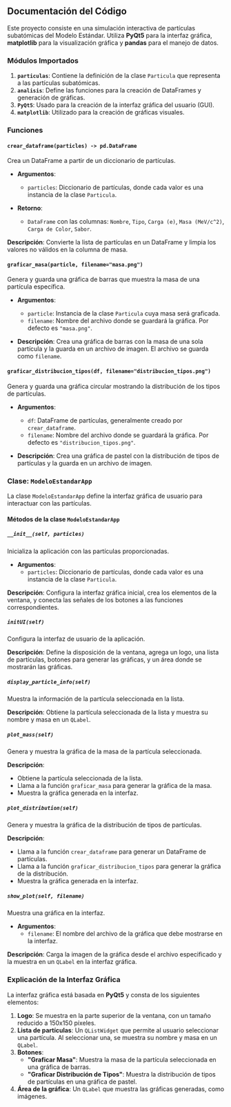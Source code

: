 ## **Documentación del Código**

Este proyecto consiste en una simulación interactiva de partículas subatómicas del Modelo Estándar. Utiliza **PyQt5** para la interfaz gráfica, **matplotlib** para la visualización gráfica y **pandas** para el manejo de datos.

### **Módulos Importados**

1. **`particulas`**: Contiene la definición de la clase `Particula` que representa a las partículas subatómicas.
2. **`analisis`**: Define las funciones para la creación de DataFrames y generación de gráficas.
3. **`PyQt5`**: Usado para la creación de la interfaz gráfica del usuario (GUI).
4. **`matplotlib`**: Utilizado para la creación de gráficas visuales.



### **Funciones**

#### `crear_dataframe(particles) -> pd.DataFrame`

Crea un DataFrame a partir de un diccionario de partículas. 

- **Argumentos**:
  - `particles`: Diccionario de partículas, donde cada valor es una instancia de la clase `Particula`.
  
- **Retorno**:
  - `DataFrame` con las columnas: `Nombre`, `Tipo`, `Carga (e)`, `Masa (MeV/c^2)`, `Carga de Color`, `Sabor`.

**Descripción**:
Convierte la lista de partículas en un DataFrame y limpia los valores no válidos en la columna de masa.



#### `graficar_masa(particle, filename="masa.png")`

Genera y guarda una gráfica de barras que muestra la masa de una partícula específica.

- **Argumentos**:
  - `particle`: Instancia de la clase `Particula` cuya masa será graficada.
  - `filename`: Nombre del archivo donde se guardará la gráfica. Por defecto es `"masa.png"`.
  
- **Descripción**:
Crea una gráfica de barras con la masa de una sola partícula y la guarda en un archivo de imagen. El archivo se guarda como `filename`.



#### `graficar_distribucion_tipos(df, filename="distribucion_tipos.png")`

Genera y guarda una gráfica circular mostrando la distribución de los tipos de partículas.

- **Argumentos**:
  - `df`: DataFrame de partículas, generalmente creado por `crear_dataframe`.
  - `filename`: Nombre del archivo donde se guardará la gráfica. Por defecto es `"distribucion_tipos.png"`.
  
- **Descripción**:
Crea una gráfica de pastel con la distribución de tipos de partículas y la guarda en un archivo de imagen.



### **Clase: `ModeloEstandarApp`**

La clase `ModeloEstandarApp` define la interfaz gráfica de usuario para interactuar con las partículas.

#### **Métodos de la clase `ModeloEstandarApp`**

##### `__init__(self, particles)`

Inicializa la aplicación con las partículas proporcionadas.

- **Argumentos**:
  - `particles`: Diccionario de partículas, donde cada valor es una instancia de la clase `Particula`.

**Descripción**:
Configura la interfaz gráfica inicial, crea los elementos de la ventana, y conecta las señales de los botones a las funciones correspondientes.



##### `initUI(self)`

Configura la interfaz de usuario de la aplicación.

**Descripción**:
Define la disposición de la ventana, agrega un logo, una lista de partículas, botones para generar las gráficas, y un área donde se mostrarán las gráficas.



##### `display_particle_info(self)`

Muestra la información de la partícula seleccionada en la lista.

**Descripción**:
Obtiene la partícula seleccionada de la lista y muestra su nombre y masa en un `QLabel`.



##### `plot_mass(self)`

Genera y muestra la gráfica de la masa de la partícula seleccionada.

**Descripción**:
- Obtiene la partícula seleccionada de la lista.
- Llama a la función `graficar_masa` para generar la gráfica de la masa.
- Muestra la gráfica generada en la interfaz.



##### `plot_distribution(self)`

Genera y muestra la gráfica de la distribución de tipos de partículas.

**Descripción**:
- Llama a la función `crear_dataframe` para generar un DataFrame de partículas.
- Llama a la función `graficar_distribucion_tipos` para generar la gráfica de la distribución.
- Muestra la gráfica generada en la interfaz.


##### `show_plot(self, filename)`

Muestra una gráfica en la interfaz.

- **Argumentos**:
  - `filename`: El nombre del archivo de la gráfica que debe mostrarse en la interfaz.

**Descripción**:
Carga la imagen de la gráfica desde el archivo especificado y la muestra en un `QLabel` en la interfaz gráfica.



### **Explicación de la Interfaz Gráfica**

La interfaz gráfica está basada en **PyQt5** y consta de los siguientes elementos:

1. **Logo**: Se muestra en la parte superior de la ventana, con un tamaño reducido a 150x150 píxeles.
2. **Lista de partículas**: Un `QListWidget` que permite al usuario seleccionar una partícula. Al seleccionar una, se muestra su nombre y masa en un `QLabel`.
3. **Botones**:
   - **"Graficar Masa"**: Muestra la masa de la partícula seleccionada en una gráfica de barras.
   - **"Graficar Distribución de Tipos"**: Muestra la distribución de tipos de partículas en una gráfica de pastel.
4. **Área de la gráfica**: Un `QLabel` que muestra las gráficas generadas, como imágenes.

